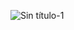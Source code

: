 ![Sin título-1](https://user-images.githubusercontent.com/53269524/161600343-926c0cc0-9543-4c1d-992c-96fd7552bd0f.png)
